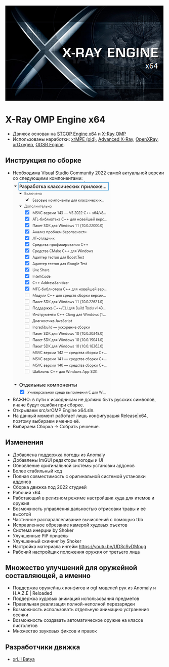 ![X-Ray OMP Engine x64](splash.png)

X-Ray OMP Engine x64
==========================
* Движок основан на [STCOP Engine x64](https://github.com/mortany/) и [X-Ray OMP](https://github.com/xray-omp/omp-engine)
* Использованы наработки: [xrMPE (old)](https://github.com/FreeZoneMods/xray16), [Advanced X-Ray](https://github.com/DanceManiac/Advanced-X-Ray-Public), [OpenXRay](https://github.com/OpenXRay/xray-16), [xrOxygen](https://github.com/xrLil-Batya/xray-oxygen), [OGSR Engine](https://github.com/OGSR/OGSR-Engine).

## Инструкция по сборке
* Необходима Visual Studio Community 2022 самой актуальной версии со следующими компонентами:
![Visual Studio Components](vs-components.png)
* ВАЖНО: в пути к исходникам не должно быть русских символов, иначе будут ошибки при сборке.
* Открываем src/xrOMP Engine x64.sln.
* На данный момент работает лишь конфигурация Release|x64, поэтому выбираем именно её.
* Выбираем Сборка -> Собрать решение.

## Изменения
*  Добавлена поддержка погоды из Anomaly
*  Добавлены ImGUI редакторы погоды и UI
*  Обновление оригинальной системы установки аддонов
*  Более стабильный код
*  Полная совместимость с оригинальной системой установки аддонов
*  Сборка движка под 2022 студией
*  Рабочий x64
*  Работающий в релизном режиме настройщик худа для итемов и оружия
*  Возможность управления дальностью отрисовки травы и её высотой
*  Частичное распараллеливание вычислений с помощью tbb
*  Исправленное обрезание камерой худовых оъектов
*  Система инерции by Shoker
*  Улучшенные PiP прицелы
*  Улучшенный скининг by Shoker
*  Настройка материала ингейм https://youtu.be/UD3cSvDMpug
*  Рабочий настройщик положения оружия от третьего лица

## Множество улучшений для оружейной составляющей, а именно
* Поддержка оружейных конфигов и ogf моделей рук из Anomaly и H.A.Z.E | Reloaded
* Поддержка худовых анимаций использования предметов
* Правильная реализация полной-неполной перезарядки
* Возможность использовать отдельную анимацию устранения осечки
* Возможность создавать автоматическое оружие на классе пистолетов
* Множество звуковых фиксов и правок

## Разработчики движка
* [xrLil Batya](https://github.com/xrLil-Batya)
